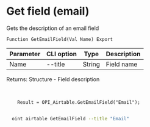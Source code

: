 ﻿---
sidebar_position: 8
---

# Get field (email)
 Gets the description of an email field



`Function GetEmailField(Val Name) Export`

  | Parameter | CLI option | Type | Description |
  |-|-|-|-|
  | Name | --title | String | Field name |

  
  Returns:  Structure - Field description

<br/>




```bsl title="Code example"
    Result = OPI_Airtable.GetEmailField("Email");
```



```sh title="CLI command example"
    
  oint airtable GetEmailField --title "Email"

```

```json title="Result"

```
